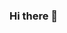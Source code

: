 ### Hi there 👋

<!--
**shivajipaudel/shivajipaudel** is a ✨ _special_ ✨ repository because its `README.md` (this file) appears on your GitHub profile.

Here are some ideas to get you started:

- 🔭 I’m currently working on Asp.net
- 🌱 I’m currently learning Android Development
- 💬 Ask me about Asp.net Windows Application Development
- 😄 Pronouns: He
- ⚡ Fun fact: I am lazy
-->
